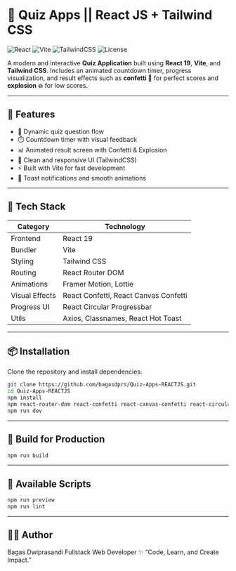 # 🎯 Quiz Apps || React JS + Tailwind CSS

![React](https://img.shields.io/badge/React-19-61DAFB?style=for-the-badge&logo=react&logoColor=white)
![Vite](https://img.shields.io/badge/Vite-7.1.7-646CFF?style=for-the-badge&logo=vite&logoColor=white)
![TailwindCSS](https://img.shields.io/badge/TailwindCSS-4.1.16-38B2AC?style=for-the-badge&logo=tailwind-css&logoColor=white)
![License](https://img.shields.io/badge/License-MIT-green?style=for-the-badge)

A modern and interactive **Quiz Application** built using **React 19**, **Vite**, and **Tailwind CSS**.
Includes an animated countdown timer, progress visualization, and result effects such as **confetti 🎉** for perfect scores and **explosion 💥** for low scores.

---

## 🚀 Features

- 🧠 Dynamic quiz question flow
- ⏱️ Countdown timer with visual feedback
- 📊 Animated result screen with Confetti & Explosion
- 🌈 Clean and responsive UI (TailwindCSS)
- ⚡ Built with Vite for fast development
- 🔔 Toast notifications and smooth animations

---

## 🧩 Tech Stack

| Category       | Technology                            |
| -------------- | ------------------------------------- |
| Frontend       | React 19                              |
| Bundler        | Vite                                  |
| Styling        | Tailwind CSS                          |
| Routing        | React Router DOM                      |
| Animations     | Framer Motion, Lottie                 |
| Visual Effects | React Confetti, React Canvas Confetti |
| Progress UI    | React Circular Progressbar            |
| Utils          | Axios, Classnames, React Hot Toast    |

---

## 📦 Installation

Clone the repository and install dependencies:

```bash
git clone https://github.com/bagasdprs/Quiz-Apps-REACTJS.git
cd Quiz-Apps-REACTJS
npm install
npm react-router-dom react-confetti react-canvas-confetti react-circular-progressbar framer-motion lottie-react react-hot-toast axios classnames
npm run dev
```

---

## 🧱 Build for Production

```bash
npm run build
```

---

## 🧰 Available Scripts

```bash
npm run preview
npm run lint
```

---

## 👨‍💻 Author

Bagas Dwiprasandi
Fullstack Web Developer
✨ “Code, Learn, and Create Impact.”
